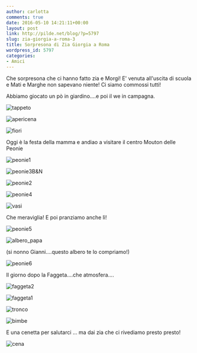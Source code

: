 ```yaml
---
author: carlotta
comments: true
date: 2016-05-10 14:21:11+00:00
layout: post
link: http://pilde.net/blog/?p=5797
slug: zia-giorgia-a-roma-3
title: Sorpresona di Zia Giorgia a Roma
wordpress_id: 5797
categories:
- Amici
---
```


Che sorpresona che ci hanno fatto zia e Morgi! E' venuta all'uscita di scuola e Mati e Marghe non sapevano niente! Ci siamo commossi tutti!

Abbiamo giocato un pò in giardino....e poi il we in campagna.

![tappeto](http://pilde.net/blog/wp-content/uploads/2016/06/tappeto.jpg)


 ![apericena](http://pilde.net/blog/wp-content/uploads/2016/06/apericena.jpg)


 ![fiori](http://pilde.net/blog/wp-content/uploads/2016/06/fiori.jpg)




Oggi è la festa della mamma e andiao a visitare il centro Mouton delle Peonie

![peonie1](http://pilde.net/blog/wp-content/uploads/2016/06/peonie1.jpg)


 ![peonie3B&N](http://pilde.net/blog/wp-content/uploads/2016/06/peonie3BN.jpg)


 ![peonie2](http://pilde.net/blog/wp-content/uploads/2016/06/peonie2.jpg)


 ![peonie4](http://pilde.net/blog/wp-content/uploads/2016/06/peonie4.jpg)


 ![vasi](http://pilde.net/blog/wp-content/uploads/2016/06/vasi.jpg)




Che meraviglia! E poi pranziamo anche lì!

![peonie5](http://pilde.net/blog/wp-content/uploads/2016/06/peonie5.jpg)


 ![albero_papa](http://pilde.net/blog/wp-content/uploads/2016/06/albero_papa.jpg)


(si nonno Gianni....questo albero te lo compriamo!)




![peonie6](http://pilde.net/blog/wp-content/uploads/2016/06/peonie6.jpg)




Il giorno dopo la Faggeta....che atmosfera....

![faggeta2](http://pilde.net/blog/wp-content/uploads/2016/06/faggeta2.jpg)


 ![faggeta1](http://pilde.net/blog/wp-content/uploads/2016/06/faggeta1.jpg)


 ![tronco](http://pilde.net/blog/wp-content/uploads/2016/06/tronco.jpg)


 ![bimbe](http://pilde.net/blog/wp-content/uploads/2016/06/bimbe.jpg)


E una cenetta per salutarci ... ma dai zia che ci rivediamo presto presto!

![cena](http://pilde.net/blog/wp-content/uploads/2016/06/cena-1.jpg)



